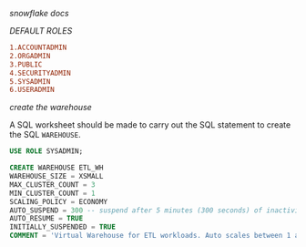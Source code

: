 _snowflake docs_


_DEFAULT ROLES_

```conf
1.ACCOUNTADMIN
2.ORGADMIN
3.PUBLIC
4.SECURITYADMIN
5.SYSADMIN
6.USERADMIN
```


_create the warehouse_

A SQL worksheet should be made to carry out the SQL statement to create the SQL `WAREHOUSE`.




```sql
USE ROLE SYSADMIN;

CREATE WAREHOUSE ETL_WH
WAREHOUSE_SIZE = XSMALL
MAX_CLUSTER_COUNT = 3
MIN_CLUSTER_COUNT = 1
SCALING_POLICY = ECONOMY
AUTO_SUSPEND = 300 -- suspend after 5 minutes (300 seconds) of inactivity
AUTO_RESUME = TRUE
INITIALLY_SUSPENDED = TRUE
COMMENT = 'Virtual Warehouse for ETL workloads. Auto scales between 1 and 3 clusters depending on the workload';
```
